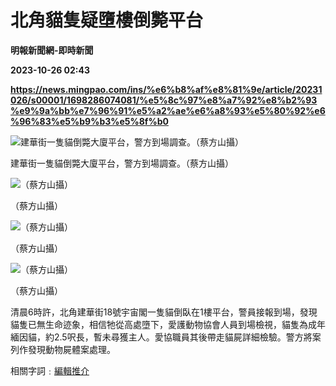 # 北角貓隻疑墮樓倒斃平台
**明報新聞網-即時新聞**

**2023-10-26 02:43**

**https://news.mingpao.com/ins/%e6%b8%af%e8%81%9e/article/20231026/s00001/1698286074081/%e5%8c%97%e8%a7%92%e8%b2%93%e9%9a%bb%e7%96%91%e5%a2%ae%e6%a8%93%e5%80%92%e6%96%83%e5%b9%b3%e5%8f%b0**

![建華街一隻貓倒斃大廈平台，警方到場調查。（蔡方山攝）](https://fs.mingpao.com/ins/20231026/s00001/214808c991535b11ce47eef79f3e5a5a.jpg)

建華街一隻貓倒斃大廈平台，警方到場調查。（蔡方山攝）

![（蔡方山攝）](https://fs.mingpao.com/ins/20231026/s00001/21519c56f7e7890241cfb19a6405a864.jpg)

（蔡方山攝）

![（蔡方山攝）](https://fs.mingpao.com/ins/20231026/s00001/215350e0df43df6ad9cc54d343fd27db.jpg)

（蔡方山攝）

![（蔡方山攝）](https://fs.mingpao.com/ins/20231026/s00001/215893b3c6805d870e722cf525135712.jpg)

（蔡方山攝）

清晨6時許，北角建華街18號宇宙閣一隻貓倒臥在1樓平台，警員接報到場，發現貓隻已無生命迹象，相信牠從高處墮下，愛護動物協會人員到場檢視，貓隻為成年緬因貓，約2.5呎長，暫未尋獲主人。愛協職員其後帶走貓屍詳細檢驗。警方將案列作發現動物屍體案處理。

相關字詞﹕[編輯推介](https://news.mingpao.com/ins/%e6%b8%af%e8%81%9e/article/20231026/s00001/php/search2.php?pnssection=all&inssection=all&searchtype=A&keywords=%E7%B7%A8%E8%BC%AF%E6%8E%A8%E4%BB%8B)